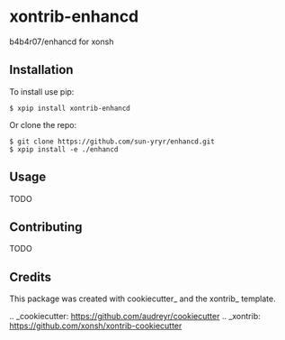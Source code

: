 xontrib-enhancd
===============================

b4b4r07/enhancd for xonsh

Installation
------------

To install use pip:

    $ xpip install xontrib-enhancd


Or clone the repo:

    $ git clone https://github.com/sun-yryr/enhancd.git
    $ xpip install -e ./enhancd

Usage
-----

TODO

Contributing
------------

TODO

Credits
---------

This package was created with cookiecutter_ and the xontrib_ template.

.. _cookiecutter: https://github.com/audreyr/cookiecutter
.. _xontrib: https://github.com/xonsh/xontrib-cookiecutter

